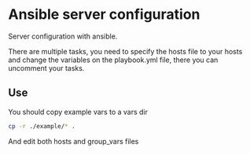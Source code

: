 # Ansible server configuration

Server configuration with ansible.

There are multiple tasks, you need to specify the hosts
 file to your hosts and change the variables on the playbook.yml
 file, there you can uncomment your tasks.

## Use

You should copy example vars to a vars dir

```sh
cp -r ./example/* .
```

And edit both hosts and group_vars files